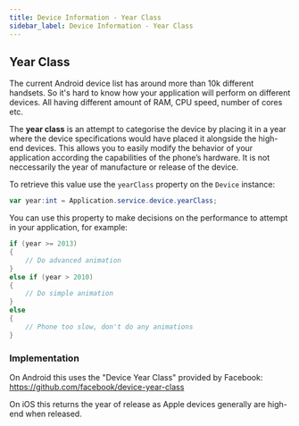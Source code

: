 ```yaml
---
title: Device Information - Year Class
sidebar_label: Device Information - Year Class
---
```



## Year Class

The current Android device list has around more than 10k different handsets. So it's hard to know how your application will perform on different devices. All having different amount of RAM, CPU speed, number of cores etc.

The **year class** is an attempt to categorise the device by placing it in a year where the device specifications would have placed it alongside the high-end devices. This allows you to easily modify the behavior of your application according the capabilities of the phone’s hardware. It is not neccessarily the year of manufacture or release of the device.

To retrieve this value use the `yearClass` property on the `Device` instance:

```actionscript
var year:int = Application.service.device.yearClass;
```

You can use this property to make decisions on the performance to attempt in your application, for example:

```actionscript
if (year >= 2013) 
{
    // Do advanced animation
}
else if (year > 2010) 
{
    // Do simple animation
}
else
{
    // Phone too slow, don't do any animations
}
```


### Implementation 

On Android this uses the "Device Year Class" provided by Facebook: https://github.com/facebook/device-year-class

On iOS this returns the year of release as Apple devices generally are high-end when released.
